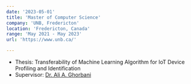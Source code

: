 ```yaml
---
date: '2023-05-01'
title: 'Master of Computer Science'
company: 'UNB, Fredericton'
location: 'Fredericton, Canada'
range: 'May 2021 - May 2023'
url: 'https://www.unb.ca/'

---
```


- Thesis: Transferability of Machine Learning Algorithm for IoT Device Profiling and Identification
- Supervisor: <a href='https://www.cs.unb.ca/~ghorbani/'>Dr. Ali A. Ghorbani</a>